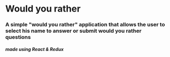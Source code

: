 # Would you rather

### A simple "would you rather" application that allows the user to select his name to answer or submit would you rather questions

##### made using React & Redux

